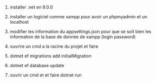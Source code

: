 1) installer .net en 9.0.0

2) installer un logiciel comme xampp pour avoir un phpmyadmin et un localhost

3) modifier les information du appsettings.json pour que se soit bien les information de la base de donnée de xampp (login password)

4) ouvrire un cmd a la racine du projet et faire
  1) dotnet ef migrations add initialMigration
  2) dotnet ef database update

5) ouvrir un cmd et et faire dotnet run